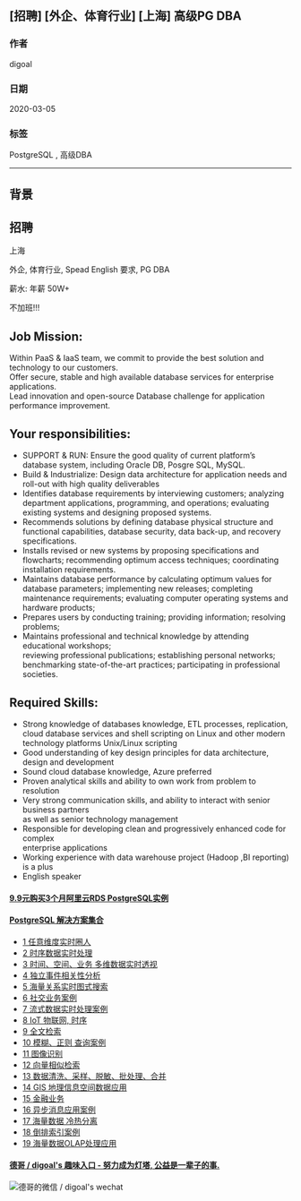 ## [招聘] [外企、体育行业] [上海] 高级PG DBA        
                           
### 作者                           
digoal                          
                          
### 日期                          
2020-03-05                         
                          
### 标签                          
PostgreSQL , 高级DBA       
                          
----                          
                          
## 背景          
## 招聘          
上海  
  
外企, 体育行业, Spead English 要求, PG DBA   
  
薪水: 年薪 50W+  
  
不加班!!!  
  
## Job Mission:  
Within PaaS & IaaS team, we commit to provide the best solution and technology to our customers.  
Offer secure, stable and high available database services for enterprise applications.  
Lead innovation and open-source Database challenge for application performance improvement.  
  
## Your responsibilities:  
- SUPPORT & RUN: Ensure the good quality of current platform’s database system, including Oracle DB, Posgre SQL, MySQL.  
- Build & Industrialize: Design data architecture for application needs and roll-out with high quality deliverables  
- Identifies database requirements by interviewing customers; analyzing department applications, programming, and operations; evaluating existing systems and designing proposed systems.  
- Recommends solutions by defining database physical structure and functional capabilities, database security, data back-up, and recovery specifications.  
- Installs revised or new systems by proposing specifications and flowcharts; recommending optimum access techniques; coordinating installation requirements.  
- Maintains database performance by calculating optimum values for database parameters; implementing new releases; completing maintenance requirements; evaluating computer operating systems and hardware products;  
- Prepares users by conducting training; providing information; resolving problems;  
- Maintains professional and technical knowledge by attending educational workshops;  
reviewing professional publications; establishing personal networks; benchmarking state-of-the-art practices; participating in professional societies.  
  
## Required Skills:  
- Strong knowledge of databases knowledge, ETL processes, replication, cloud database services and shell scripting on Linux and other modern technology platforms Unix/Linux scripting  
- Good understanding of key design principles for data architecture, design and development  
- Sound cloud database knowledge, Azure preferred  
- Proven analytical skills and ability to own work from problem to resolution  
- Very strong communication skills, and ability to interact with senior business partners  
as well as senior technology management  
- Responsible for developing clean and progressively enhanced code for complex  
enterprise applications  
- Working experience with data warehouse project (Hadoop ,BI reporting) is a plus  
- English speaker  
  
  
  
  
  
  
  
  
  
  
  
  
  
  
  
  
  
  
  
  
  
  
  
  
  
  
  
  
  
  
  
  
  
  
  
  
  
#### [9.9元购买3个月阿里云RDS PostgreSQL实例](https://www.aliyun.com/database/postgresqlactivity "57258f76c37864c6e6d23383d05714ea")
  
  
#### [PostgreSQL 解决方案集合](https://yq.aliyun.com/topic/118 "40cff096e9ed7122c512b35d8561d9c8")
- [1 任意维度实时圈人](https://yq.aliyun.com/topic/118 "40cff096e9ed7122c512b35d8561d9c8")
- [2 时序数据实时处理](https://yq.aliyun.com/topic/118 "40cff096e9ed7122c512b35d8561d9c8")
- [3 时间、空间、业务 多维数据实时透视](https://yq.aliyun.com/topic/118 "40cff096e9ed7122c512b35d8561d9c8")
- [4 独立事件相关性分析](https://yq.aliyun.com/topic/118 "40cff096e9ed7122c512b35d8561d9c8")
- [5 海量关系实时图式搜索](https://yq.aliyun.com/topic/118 "40cff096e9ed7122c512b35d8561d9c8")
- [6 社交业务案例](https://yq.aliyun.com/topic/118 "40cff096e9ed7122c512b35d8561d9c8")
- [7 流式数据实时处理案例](https://yq.aliyun.com/topic/118 "40cff096e9ed7122c512b35d8561d9c8")
- [8 IoT 物联网, 时序](https://yq.aliyun.com/topic/118 "40cff096e9ed7122c512b35d8561d9c8")
- [9 全文检索](https://yq.aliyun.com/topic/118 "40cff096e9ed7122c512b35d8561d9c8")
- [10 模糊、正则 查询案例](https://yq.aliyun.com/topic/118 "40cff096e9ed7122c512b35d8561d9c8")
- [11 图像识别](https://yq.aliyun.com/topic/118 "40cff096e9ed7122c512b35d8561d9c8")
- [12 向量相似检索](https://yq.aliyun.com/topic/118 "40cff096e9ed7122c512b35d8561d9c8")
- [13 数据清洗、采样、脱敏、批处理、合并](https://yq.aliyun.com/topic/118 "40cff096e9ed7122c512b35d8561d9c8")
- [14 GIS 地理信息空间数据应用](https://yq.aliyun.com/topic/118 "40cff096e9ed7122c512b35d8561d9c8")
- [15 金融业务](https://yq.aliyun.com/topic/118 "40cff096e9ed7122c512b35d8561d9c8")
- [16 异步消息应用案例](https://yq.aliyun.com/topic/118 "40cff096e9ed7122c512b35d8561d9c8")
- [17 海量数据 冷热分离](https://yq.aliyun.com/topic/118 "40cff096e9ed7122c512b35d8561d9c8")
- [18 倒排索引案例](https://yq.aliyun.com/topic/118 "40cff096e9ed7122c512b35d8561d9c8")
- [19 海量数据OLAP处理应用](https://yq.aliyun.com/topic/118 "40cff096e9ed7122c512b35d8561d9c8")
  
  
#### [德哥 / digoal's 趣味入口 - 努力成为灯塔, 公益是一辈子的事.](https://github.com/digoal/blog/blob/master/README.md "22709685feb7cab07d30f30387f0a9ae")
  
  
![德哥的微信 / digoal's wechat](../pic/digoal_weixin.jpg "f7ad92eeba24523fd47a6e1a0e691b59")
  
